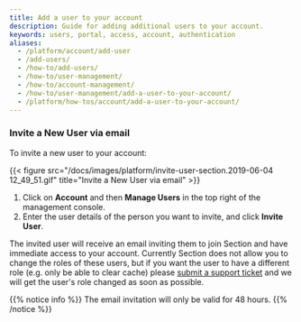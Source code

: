 ```yaml
---
title: Add a user to your account
description: Guide for adding additional users to your account.
keywords: users, portal, access, account, authentication
aliases:
  - /platform/account/add-user
  - /add-users/
  - /how-to/add-users/
  - /how-to/user-management/
  - /how-to/account-management/
  - /how-to/user-management/add-a-user-to-your-account/
  - /platform/how-tos/account/add-a-user-to-your-account/
---
```


### Invite a New User via email

To invite a new user to your account:

{{< figure src="/docs/images/platform/invite-user-section.2019-06-04 12_49_51.gif" title="Invite a New User via email" >}}

1. Click on **Account** and then **Manage Users** in the top right of the management console.
2. Enter the user details of the person you want to invite, and click **Invite User**.

The invited user will receive an email inviting them to join Section and have immediate access to your account. Currently Section does not allow you to change the roles of these users, but if you want the user to have a different role (e.g. only be able to clear cache) please [submit a support ticket](https://support.section.io) and we will get the user's role changed as soon as possible.

{{% notice info %}}
The email invitation will only be valid for 48 hours.
{{% /notice %}}
